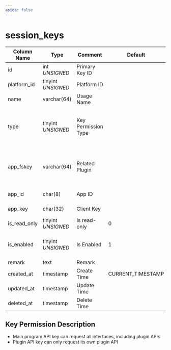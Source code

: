 ```yaml
---
aside: false
---
```


# session_keys

| Column Name | Type | Comment | Default | Null | Remark |
| --- | --- | --- | --- | --- | --- |
| id | int *UNSIGNED* | Primary Key ID |  | NO | Auto Increment |
| platform_id | tinyint *UNSIGNED* | Platform ID |  | NO | [platforms](../../configs/dictionary/platforms.md) |
| name | varchar(64) | Usage Name |  | NO |  |
| type | tinyint *UNSIGNED* | Key Permission Type |  | NO | 1. Main Program API / 2. Admin API / 3. Plugin API |
| app_fskey | varchar(64) | Related Plugin |  | YES | Plugin API exclusive, Related field [apps->fskey](../apps/apps.md) |
| app_id | char(8) | App ID |  | NO | Auto-generated |
| app_key | char(32) | Client Key |  | NO | Auto-generated |
| is_read_only | tinyint *UNSIGNED* | Is read-only | 0 | NO | 0.No / 1.Yes |
| is_enabled | tinyint *UNSIGNED* | Is Enabled | 1 | NO | 0. Disabled / 1. Enabled |
| remark | text | Remark |  | YES |  |
| created_at | timestamp | Create Time | CURRENT_TIMESTAMP | NO |  |
| updated_at | timestamp | Update Time |  | YES |  |
| deleted_at | timestamp | Delete Time |  | YES |  |

## Key Permission Description

- Main program API key can request all interfaces, including plugin APIs
- Plugin API key can only request its own plugin API
